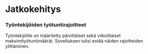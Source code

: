 # Jatkokehitys

### Työntekijöiden työtuntirajoitteet

Työntekijöille on määritetty päivittäiset sekä viikoittaiset maksimityötuntimäärät. Sovelluksen tulisi estää näiden rajoitteiden ylittäminen.


